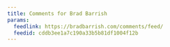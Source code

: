 ```yaml
---
title: Comments for Brad Barrish
params:
  feedlink: https://bradbarrish.com/comments/feed/
  feedid: cddb3ee1a7c190a33b5b81df1004f12b
---
```

